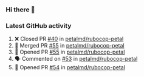 ### Hi there 👋


### Latest GitHub activity
<!--START_SECTION:activity-->
1. ❌ Closed PR [#40](https://github.com/petalmd/rubocop-petal/pull/40) in [petalmd/rubocop-petal](https://github.com/petalmd/rubocop-petal)
2. 🎉 Merged PR [#55](https://github.com/petalmd/rubocop-petal/pull/55) in [petalmd/rubocop-petal](https://github.com/petalmd/rubocop-petal)
3. 💪 Opened PR [#55](https://github.com/petalmd/rubocop-petal/pull/55) in [petalmd/rubocop-petal](https://github.com/petalmd/rubocop-petal)
4. 🗣 Commented on [#53](https://github.com/petalmd/rubocop-petal/issues/53) in [petalmd/rubocop-petal](https://github.com/petalmd/rubocop-petal)
5. 💪 Opened PR [#54](https://github.com/petalmd/rubocop-petal/pull/54) in [petalmd/rubocop-petal](https://github.com/petalmd/rubocop-petal)
<!--END_SECTION:activity-->

<!--
**Bhacaz/bhacaz** is a ✨ _special_ ✨ repository because its `README.md` (this file) appears on your GitHub profile.

Here are some ideas to get you started:

- 🔭 I’m currently working on ...
- 🌱 I’m currently learning ...
- 👯 I’m looking to collaborate on ...
- 🤔 I’m looking for help with ...
- 💬 Ask me about ...
- 📫 How to reach me: ...
- 😄 Pronouns: ...
- ⚡ Fun fact: ...
-->

